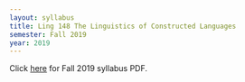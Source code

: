 ```yaml
---
layout: syllabus
title: Ling 148 The Linguistics of Constructed Languages
semester: Fall 2019
year: 2019
---
```


Click [here](/assets/pdfsyllabi/fa2019-ling148.pdf) for Fall 2019 syllabus PDF.